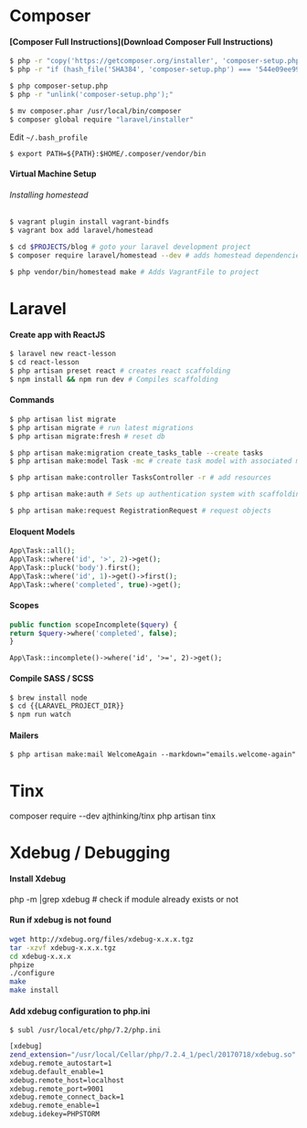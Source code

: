 # Composer

#### [Composer Full Instructions](Download Composer Full Instructions)

```bash
$ php -r "copy('https://getcomposer.org/installer', 'composer-setup.php');"
$ php -r "if (hash_file('SHA384', 'composer-setup.php') === '544e09ee996cdf60ece3804abc52599c22b1f40f4323403c44d44fdfdd586475ca9813a858088ffbc1f233e9b180f061') { echo 'Installer verified'; } else { echo 'Installer corrupt'; unlink('composer-setup.php'); } echo PHP_EOL;"

$ php composer-setup.php
$ php -r "unlink('composer-setup.php');"

$ mv composer.phar /usr/local/bin/composer
$ composer global require "laravel/installer"
```

Edit `~/.bash_profile`

`$ export PATH=${PATH}:$HOME/.composer/vendor/bin`


#### Virtual Machine Setup

###### Installing homestead

```bash
$ vagrant plugin install vagrant-bindfs
$ vagrant box add laravel/homestead

$ cd $PROJECTS/blog # goto your laravel development project
$ composer require laravel/homestead --dev # adds homestead dependencies to composer.json

$ php vendor/bin/homestead make # Adds VagrantFile to project
```

# Laravel

#### Create app with ReactJS
```bash
$ laravel new react-lesson
$ cd react-lesson
$ php artisan preset react # creates react scaffolding
$ npm install && npm run dev # Compiles scaffolding
```

#### Commands
```bash
$ php artisan list migrate
$ php artisan migrate # run latest migrations
$ php artisan migrate:fresh # reset db

$ php artisan make:migration create_tasks_table --create tasks
$ php artisan make:model Task -mc # create task model with associated model and Controller

$ php artisan make:controller TasksController -r # add resources

$ php artisan make:auth # Sets up authentication system with scaffolding

$ php artisan make:request RegistrationRequest # request objects
```

#### Eloquent Models
```php
App\Task::all();
App\Task::where('id', '>', 2)->get();
App\Task::pluck('body').first();
App\Task::where('id', 1)->get()->first();
App\Task::where('completed', true)->get();
```

#### Scopes

```php
public function scopeIncomplete($query) {
return $query->where('completed', false);
}
```

`App\Task::incomplete()->where('id', '>=', 2)->get();`

#### Compile SASS / SCSS

```bash
$ brew install node
$ cd {{LARAVEL_PROJECT_DIR}}
$ npm run watch
```

#### Mailers

`$ php artisan make:mail WelcomeAgain --markdown="emails.welcome-again"`

# Tinx
composer require --dev ajthinking/tinx
php artisan tinx

# Xdebug / Debugging
#### Install Xdebug
php -m |grep xdebug # check if module already exists or not

#### Run if xdebug is not found
```bash
wget http://xdebug.org/files/xdebug-x.x.x.tgz
tar -xzvf xdebug-x.x.x.tgz
cd xdebug-x.x.x
phpize
./configure
make
make install
```
#### Add xdebug configuration to php.ini

`$ subl /usr/local/etc/php/7.2/php.ini`

```bash
[xdebug]
zend_extension="/usr/local/Cellar/php/7.2.4_1/pecl/20170718/xdebug.so"
xdebug.remote_autostart=1
xdebug.default_enable=1
xdebug.remote_host=localhost
xdebug.remote_port=9001
xdebug.remote_connect_back=1
xdebug.remote_enable=1
xdebug.idekey=PHPSTORM
```
